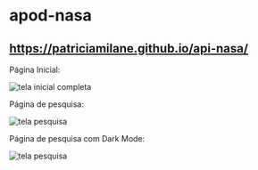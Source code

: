 # apod-nasa

## https://patriciamilane.github.io/api-nasa/

Página Inicial: 

![tela inicial completa](https://github.com/patriciamilane/api-nasa/blob/master/img/1.png)


Página de pesquisa:

![tela pesquisa](https://github.com/patriciamilane/api-nasa/blob/master/img/2.png)


Página de pesquisa com Dark Mode:

![tela pesquisa](https://github.com/patriciamilane/api-nasa/blob/master/img/3.png)

